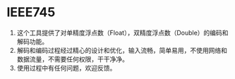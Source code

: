 # IEEE745

1. 这个工具提供了对单精度浮点数（Float），双精度浮点数（Double）的编码和解码功能。
2. 解码和编码过程经过精心的设计和优化，输入流畅，简单易用，不使用网络和数据流量，不需要任何权限，干干净净。
3. 使用过程中有任何问题，欢迎反馈。
